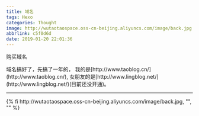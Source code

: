 ```yaml
---
title: 域名
tags: Hexo
categories: Thought
image: http://wutaotaospace.oss-cn-beijing.aliyuncs.com/image/back.jpg
abbrlink: c5f0d6d
date: 2019-01-20 22:01:36
---
```

<p class="description">购买域名</p>
<!-- more -->
域名搞好了，先搞了一年的，
我的是[http://www.taoblog.cn/](http://www.taoblog.cn/),
女朋友的是[http://www.lingblog.net/](http://www.lingblog.net/)(目前还没开通)。

<hr />
{% fi http://wutaotaospace.oss-cn-beijing.aliyuncs.com/image/back.jpg, "", "" %}

